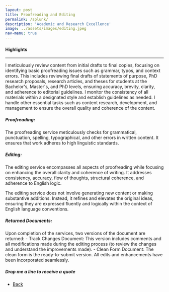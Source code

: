 ```yaml
---
layout: post
title: Proofreading and Editing
permalink: /splunk/
description: 'Academic and Research Excellence'
image: ../assets/images/editing.jpeg
nav-menu: true
---
```


<h4>Highlights</h4>
<div class="table-wrapper">
  
</div>
<hr class="major" />  

I meticulously review content from initial drafts to final copies, focusing on identifying basic proofreading issues such as grammar, typos, and context errors. This includes reviewing final drafts of statements of purpose, PhD research proposals, research articles, and theses for students at the Bachelor's, Master's, and PhD levels, ensuring accuracy, brevity, clarity, and adherence to editorial guidelines. I monitor the consistency of all materials within a designated style and establish guidelines as needed. I handle other essential tasks such as content research, development, and management to ensure the overall quality and coherence of the content. 

<h5>Proofreading:</h5>
The proofreading service meticulously checks for grammatical, punctuation, spelling, typographical, and other errors in written content. It ensures that work adheres to high linguistic standards.
<h5>Editing:</h5>
The editing service encompasses all aspects of proofreading while focusing on enhancing the overall clarity and coherence of writing. It addresses consistency, accuracy, flow of thoughts, structural coherence, and adherence to English logic.

The editing service does not involve generating new content or making substantive additions. Instead, it refines and elevates the original ideas, ensuring they
are expressed fluently and logically within the context of English language conventions.

<h5>Returned Documents:</h5>
Upon completion of the services, two versions of the document are returned:
- Track Changes Document:
 This version includes comments and all modifications made during the editing
process (to review the changes and understand the improvements made).
- Clean Form Document:
  The clean form is the ready-to-submit version.
  All edits and enhancements have been incorporated seamlessly.

<h5>Drop me a line to receive a quote </h5>

<ul class="actions">
<li><a href="/" class="button next scrolly">Back</a></li>
</ul>


